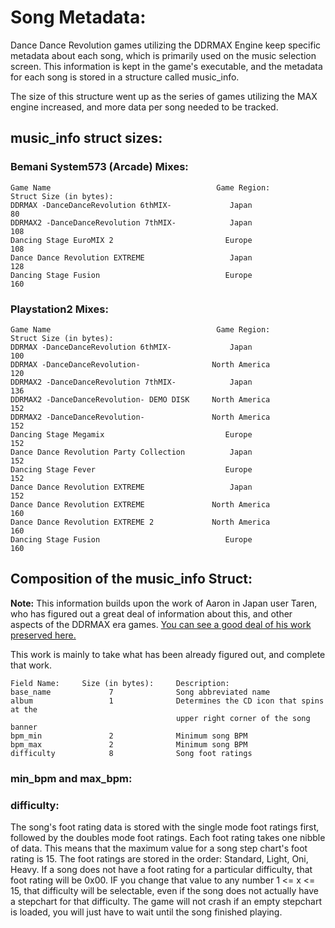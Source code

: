 # Song Metadata:
Dance Dance Revolution games utilizing the DDRMAX Engine keep specific metadata about each song, which is primarily used on the music selection screen.  This information is kept in the game's executable, and the metadata for each song is stored in a structure called music\_info.  

The size of this structure went up as the series of games utilizing the MAX engine increased, and more data per song needed to be tracked.

## music\_info struct sizes:
### Bemani System573 (Arcade) Mixes:
```
Game Name                                     Game Region:        Struct Size (in bytes):
DDRMAX -DanceDanceRevolution 6thMIX-             Japan                     80
DDRMAX2 -DanceDanceRevolution 7thMIX-            Japan                    108
Dancing Stage EuroMIX 2                         Europe                    108
Dance Dance Revolution EXTREME                   Japan                    128
Dancing Stage Fusion                            Europe                    160
```
### Playstation2 Mixes:
```
Game Name                                     Game Region:        Struct Size (in bytes):
DDRMAX -DanceDanceRevolution 6thMIX-             Japan                    100
DDRMAX -DanceDanceRevolution-                North America                120
DDRMAX2 -DanceDanceRevolution 7thMIX-            Japan                    136
DDRMAX2 -DanceDanceRevolution- DEMO DISK     North America                152
DDRMAX2 -DanceDanceRevolution-               North America                152
Dancing Stage Megamix                           Europe                    152
Dance Dance Revolution Party Collection          Japan                    152
Dancing Stage Fever                             Europe                    152
Dance Dance Revolution EXTREME                   Japan                    152
Dance Dance Revolution EXTREME               North America                160
Dance Dance Revolution EXTREME 2             North America                160
Dancing Stage Fusion                            Europe                    160
```

## Composition of the music\_info Struct:
**Note:** This information builds upon the work of Aaron in Japan user Taren, who has figured out a great deal of information about this, and other aspects of the DDRMAX era games. [You can see a good deal of his work preserved here.](http://aaronin.jp/boards/viewtopic.php?t=10509&highlight=iso)

This work is mainly to take what has been already figured out, and complete that work.

```
Field Name:     Size (in bytes):     Description:
base_name             7              Song abbreviated name
album                 1              Determines the CD icon that spins at the 
                                     upper right corner of the song banner
bpm_min               2              Minimum song BPM
bpm_max               2              Minimum song BPM
difficulty            8              Song foot ratings
```
### min\_bpm and max\_bpm:

### difficulty:
The song's foot rating data is stored with the single mode foot ratings first, followed by the doubles mode foot ratings.
Each foot rating takes one nibble of data.  This means that the maximum value for a song step chart's foot rating is 15.  The foot ratings are stored in the order: Standard, Light, Oni, Heavy.  If a song does not have a foot rating for a particular difficulty, that foot rating will be 0x00.  IF you change that value to any number 1 <= x <= 15, that difficulty will be selectable, even if the song does not actually have a stepchart for that difficulty.  The game will not crash if an empty stepchart is loaded, you will just have to wait until the song finished playing.
